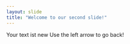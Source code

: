 ```yaml
---
layout: slide
title: "Welcome to our second slide!"
---
```

Your text ist new
Use the left arrow to go back!
